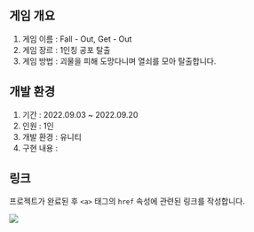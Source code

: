 ## 게임 개요
1. 게임 이름 : Fall - Out, Get - Out
2. 게임 장르 : 1인칭 공포 탈출
3. 게임 방법 : 괴물을 피해 도망다니며 열쇠를 모아 탈출합니다.

## 개발 환경
1. 기간 : 2022.09.03 ~ 2022.09.20
2. 인원 : 1인
3. 개발 환경 : 유니티
4. 구현 내용 : 

    

## 링크
프로젝트가 완료된 후 `<a>` 태그의 `href` 속성에 관련된 링크를 작성합니다.

<a href="https://www.youtube.com"><img src="https://img.shields.io/badge/Youtube-FF0000?style=for-the-badge&logo=Youtube&logoColor=white"></a>
